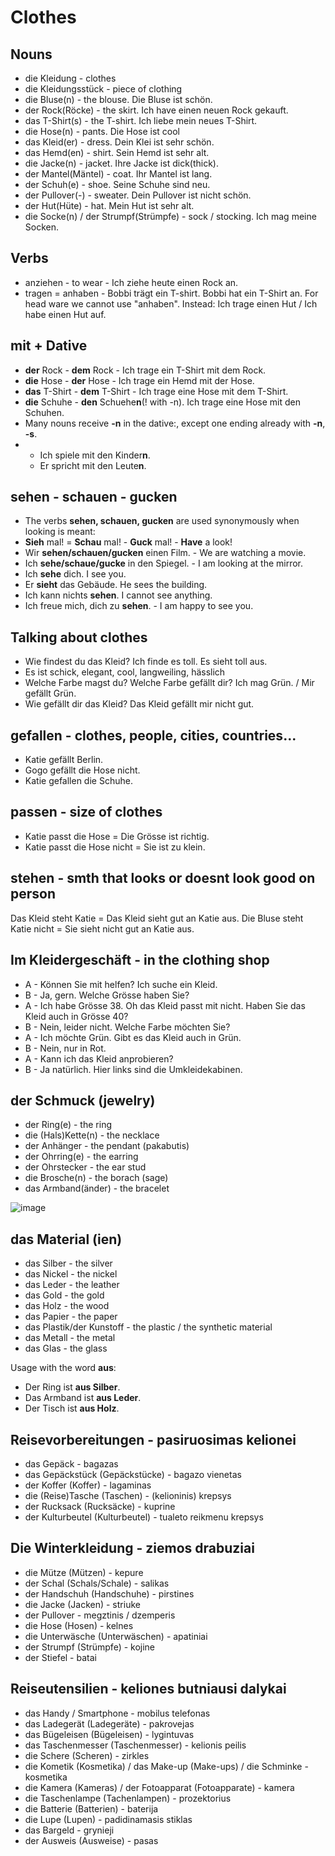 # Clothes

## Nouns
-  die Kleidung - clothes
-  die Kleidungsstück - piece of clothing
-  die Bluse(n) - the blouse. Die Bluse ist schön.
-  der Rock(Röcke) - the skirt. Ich have einen neuen Rock gekauft.
-  das T-Shirt(s) - the T-shirt. Ich liebe mein neues T-Shirt.
-  die Hose(n) - pants. Die Hose ist cool
-  das Kleid(er) - dress. Dein Klei ist sehr schön.
-  das Hemd(en) - shirt. Sein Hemd ist sehr alt.
-  die Jacke(n) - jacket. Ihre Jacke ist dick(thick).
-  der Mantel(Mäntel) - coat. Ihr Mantel ist lang.
-  der Schuh(e) - shoe. Seine Schuhe sind neu.
-  der Pullover(-) - sweater. Dein Pullover ist nicht schön.
-  der Hut(Hüte) - hat. Mein Hut ist sehr alt.
-  die Socke(n) / der Strumpf(Strümpfe) - sock / stocking. Ich mag meine Socken.

## Verbs
- anziehen - to wear - Ich ziehe heute einen Rock an.
- tragen = anhaben - Bobbi trägt ein T-shirt. Bobbi hat ein T-Shirt an. For head ware we cannot use "anhaben". Instead: Ich trage einen Hut / Ich habe einen Hut auf.

 ## mit + Dative
 - **der** Rock - **dem** Rock - Ich trage ein T-Shirt mit dem Rock.
 - **die** Hose - **der** Hose - Ich trage ein Hemd mit der Hose.
 - **das** T-Shirt - **dem** T-Shirt - Ich trage eine Hose mit dem T-Shirt.
 - **die** Schuhe - **den** Schuehe**n**(! with -n). Ich trage eine Hose mit den Schuhen.
 - Many nouns receive **-n** in the dative:, except one ending already with **-n**, **-s**.
 -  - Ich spiele mit den Kinder**n**.
    - Er spricht mit den Leute**n**.

## sehen - schauen - gucken

- The verbs **sehen, schauen, gucken** are used synonymously when looking is meant:
- **Sieh** mal! = **Schau** mal! - **Guck** mal! - **Have** a look!
- Wir **sehen/schauen/gucken** einen Film. - We are watching a movie.
- Ich **sehe/schaue/gucke** in den Spiegel. - I am looking at the mirror.
- Ich **sehe** dich. I see you.
- Er **sieht** das Gebäude. He sees the building.
- Ich kann nichts **sehen**. I cannot see anything.
- Ich freue mich, dich zu **sehen**. - I am happy to see you.

## Talking about clothes
- Wie findest du das Kleid? Ich finde es toll. Es sieht toll aus.
- Es ist schick, elegant, cool, langweiling, hässlich
- Welche Farbe magst du? Welche Farbe gefällt dir? Ich mag Grün. / Mir gefällt Grün.
- Wie gefällt dir das Kleid? Das Kleid gefällt mir nicht gut.

## gefallen - clothes, people, cities, countries...
- Katie gefällt Berlin.
- Gogo gefällt die Hose nicht.
- Katie gefallen die Schuhe.

## passen - size of clothes
- Katie passt die Hose = Die Grösse ist richtig.
- Katie passt die Hose nicht = Sie ist zu klein.

## stehen - smth that looks or doesnt look good on person
Das Kleid steht Katie = Das Kleid sieht gut an Katie aus.
Die Bluse steht Katie nicht = Sie sieht nicht gut an Katie aus.

## Im Kleidergeschäft - in the clothing shop
- A - Können Sie mit helfen? Ich suche ein Kleid.
- B - Ja, gern. Welche Grösse haben Sie?
- A - Ich habe Grösse 38. Oh das Kleid passt mit nicht. Haben Sie das Kleid auch in Grösse 40?
- B - Nein, leider nicht. Welche Farbe möchten Sie?
- A - Ich möchte Grün. Gibt es das Kleid auch in Grün.
- B - Nein, nur in Rot.
- A - Kann ich das Kleid anprobieren?
- B - Ja natürlich. Hier links sind die Umkleidekabinen.

## der Schmuck (jewelry)

- der Ring(e) - the ring
- die (Hals)Kette(n) - the necklace
- der Anhänger - the pendant (pakabutis)
- der Ohrring(e) - the earring
- der Ohrstecker - the ear stud
- die Brosche(n) - the borach (sage)
- das Armband(änder) - the bracelet

![image](https://github.com/user-attachments/assets/b993f1b5-75bf-4c9a-8e33-20bf49d91d25)

## das Material (ien)

- das Silber - the silver
- das Nickel - the nickel
- das Leder - the leather
- das Gold - the gold
- das Holz - the wood
- das Papier - the paper
- das Plastik/der Kunstoff - the plastic / the synthetic material
- das Metall - the metal
- das Glas - the glass

Usage with the word **aus**:
- Der Ring ist **aus Silber**.
- Das Armband ist **aus Leder**.
- Der Tisch ist **aus Holz**.

## Reisevorbereitungen - pasiruosimas kelionei

- das Gepäck - bagazas
- das Gepäckstück (Gepäckstücke) - bagazo vienetas
- der Koffer (Koffer) - lagaminas
- die (Reise)Tasche (Taschen) - (kelioninis) krepsys
- der Rucksack (Rucksäcke) - kuprine
- der Kulturbeutel (Kulturbeutel) - tualeto reikmenu krepsys

## Die Winterkleidung - ziemos drabuziai

- die Mütze (Mützen) - kepure
- der Schal (Schals/Schale) - salikas
- der Handschuh (Handschuhe) - pirstines
- die Jacke (Jacken) - striuke
- der Pullover - megztinis / dzemperis
- die Hose (Hosen) - kelnes
- die Unterwäsche (Unterwäschen) - apatiniai
- der Strumpf (Strümpfe) - kojine
- der Stiefel - batai

## Reiseutensilien - keliones butniausi dalykai

- das Handy / Smartphone - mobilus telefonas
- das Ladegerät (Ladegeräte) - pakrovejas
- das Bügeleisen (Bügeleisen) - lygintuvas
- das Taschenmesser (Taschenmesser) - kelionis peilis
- die Schere (Scheren) - zirkles
- die Kometik (Kosmetika) / das Make-up (Make-ups) / die Schminke - kosmetika
- die Kamera (Kameras) / der Fotoapparat (Fotoapparate) - kamera
- die Taschenlampe (Tachenlampen) - prozektorius
- die Batterie (Batterien) - baterija
- die Lupe (Lupen) - padidinamasis stiklas
- das Bargeld - grynieji
- der Ausweis (Ausweise) - pasas
